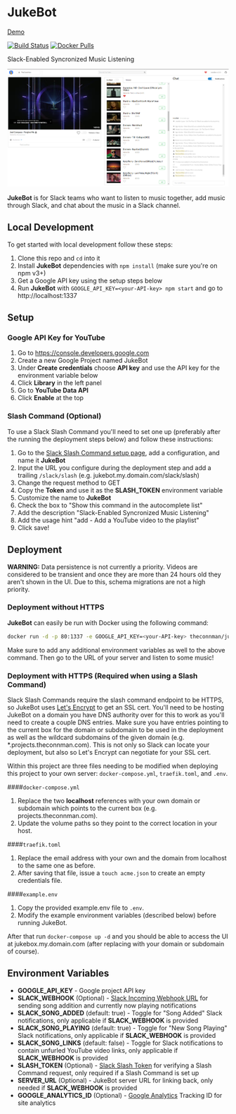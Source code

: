 # JukeBot

[Demo](https://demo.jukebot.club/)

[![Build Status](https://travis-ci.org/TheConnMan/jukebot.svg?branch=master)](https://travis-ci.org/TheConnMan/jukebot)
[![Docker Pulls](https://img.shields.io/docker/pulls/theconnman/jukebot.svg)](https://hub.docker.com/r/theconnman/jukebot/)

Slack-Enabled Syncronized Music Listening

![JukeBot](assets/images/JukeBot.png)

**JukeBot** is for Slack teams who want to listen to music together, add music through Slack, and chat about the music in a Slack channel.

## Local Development
To get started with local development follow these steps:

1. Clone this repo and `cd` into it
1. Install **JukeBot** dependencies with `npm install` (make sure you're on npm v3+)
1. Get a Google API key using the setup steps below
1. Run **JukeBot** with `GOOGLE_API_KEY=<your-API-key> npm start` and go to http://localhost:1337

## Setup
### Google API Key for YouTube
1. Go to https://console.developers.google.com
1. Create a new Google Project named JukeBot
1. Under **Create credentials** choose **API key** and use the API key for the environment variable below
1. Click **Library** in the left panel
1. Go to **YouTube Data API**
1. Click **Enable** at the top

### Slash Command (Optional)
To use a Slack Slash Command you'll need to set one up (preferably after the running the deployment steps below) and follow these instructions:

1. Go to the [Slack Slash Command setup page](https://my.slack.com/apps/A0F82E8CA-slash-commands), add a configuration, and name it **JukeBot**
1. Input the URL you configure during the deployment step and add a trailing `/slack/slash` (e.g. jukebot.my.domain.com/slack/slash)
1. Change the request method to GET
1. Copy the **Token** and use it as the **SLASH_TOKEN** environment variable
1. Customize the name to **JukeBot**
1. Check the box to "Show this command in the autocomplete list"
1. Add the description "Slack-Enabled Syncronized Music Listening"
1. Add the usage hint "add <youtube-url> - Add a YouTube video to the playlist"
1. Click save!

## Deployment
**WARNING:** Data persistence is not currently a priority. Videos are considered to be transient and once they are more than 24 hours old they aren't shown in the UI. Due to this, schema migrations are not a high priority.

### Deployment without HTTPS
**JukeBot** can easily be run with Docker using the following command:

```bash
docker run -d -p 80:1337 -e GOOGLE_API_KEY=<your-API-key> theconnman/jukebot:latest
```

Make sure to add any additional environment variables as well to the above command. Then go to the URL of your server and listen to some music!

### Deployment with HTTPS (Required when using a Slash Command)
Slack Slash Commands require the slash command endpoint to be HTTPS, so JukeBot uses [Let's Encrypt](https://letsencrypt.org/) to get an SSL cert. You'll need to be hosting JukeBot on a domain you have DNS authority over for this to work as you'll need to create a couple DNS entries. Make sure you have entries pointing to the current box for the domain or subdomain to be used in the deployment as well as the wildcard subdomains of the given domain (e.g. \*.projects.theconnman.com). This is not only so Slack can locate your deployment, but also so Let's Encrypt can negotiate for your SSL cert.

Within this project are three files needing to be modified when deploying this project to your own server: `docker-compose.yml`, `traefik.toml`, and `.env`.

####`docker-compose.yml`

1. Replace the two **localhost** references with your own domain or subdomain which points to the current box (e.g. projects.theconnman.com).
1. Update the volume paths so they point to the correct location in your host.

####`traefik.toml`

1. Replace the email address with your own and the domain from localhost to the same one as before.
1. After saving that file, issue a `touch acme.json` to create an empty credentials file.

####`example.env`

1. Copy the provided example.env file to `.env`.
1. Modify the example environment variables (described below) before running JukeBot.

After that run `docker-compose up -d` and you should be able to access the UI at jukebox.my.domain.com (after replacing with your domain or subdomain of course).

## Environment Variables
- **GOOGLE_API_KEY** - Google project API key
- **SLACK_WEBHOOK** (Optional) - [Slack Incoming Webhook URL](https://my.slack.com/apps/A0F7XDUAZ-incoming-webhooks) for sending song addition and currently now playing notifications
- **SLACK_SONG_ADDED** (default: true) - Toggle for "Song Added" Slack notifications, only applicable if **SLACK_WEBHOOK** is provided
- **SLACK_SONG_PLAYING** (default: true) - Toggle for "New Song Playing" Slack notifications, only applicable if **SLACK_WEBHOOK** is provided
- **SLACK_SONG_LINKS** (default: false) - Toggle for Slack notifications to contain unfurled YouTube video links, only applicable if **SLACK_WEBHOOK** is provided
- **SLASH_TOKEN** (Optional) - [Slack Slash Token](https://my.slack.com/apps/A0F82E8CA-slash-commands) for verifying a Slash Command request, only required if a Slash Command is set up
- **SERVER_URL** (Optional) - JukeBot server URL for linking back, only needed if **SLACK_WEBHOOK** is provided
- **GOOGLE_ANALYTICS_ID** (Optional) - [Google Analytics](https://analytics.google.com/) Tracking ID for site analytics
